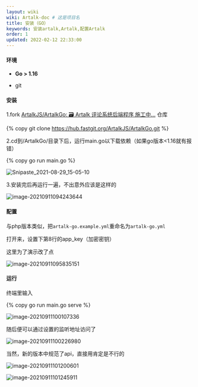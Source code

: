 ```yaml
---
layout: wiki
wiki: Artalk-doc # 这是项目名
title: 安装（GO）
keywords: 安装artalk,Artalk,配置Artalk
order: 1
updated: 2022-02-12 22:33:00
---
```


#### 环境

- **Go > 1.16**

- git

#### 安装

1\.fork [ArtalkJS/ArtalkGo: 🗃 Artalk 评论系统后端程序 施工中...](https://github.com/ArtalkJS/ArtalkGo) 仓库

{% copy git clone https://hub.fastgit.org/ArtalkJS/ArtalkGo.git %}

2\.cd到/ArtalkGo/目录下后，运行main.go以下载依赖（如果go版本<1.16就有报错）

{% copy go run main.go %}

![Snipaste_2021-08-29_15-05-10](https://k.hzchu.top/2022/08/18/62fde7031bb78.png)

3\.安装完后再运行一遍，不出意外应该是这样的

![image-20210911094243644](https://k.hzchu.top/2022/08/18/62fde7100e90f.png)

#### 配置

与php版本类似，把`artalk-go.example.yml`重命名为`artalk-go.yml`

打开来，设置下第8行的app_key（加密密钥）

这里为了演示改了点

![image-20210911095835151](https://k.hzchu.top/2022/08/18/62fde735b983b.png)

#### 运行

终端里输入

{% copy go run main.go serve %}

![image-20210911100107336](https://k.hzchu.top/2022/08/18/62fde79777dc8.png)

随后便可以通过设置的监听地址访问了

![image-20210911100226980](https://k.hzchu.top/2022/08/18/62fde7a5c421b.png)

当然，新的版本中规范了api，直接用肯定是不行的

![image-20210911101200601](https://k.hzchu.top/2022/08/18/62fde7b86c7f1.png)

![image-20210911101245911](https://k.hzchu.top/2022/08/18/62fde6e9979dd.png)